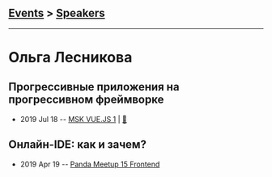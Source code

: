 ## [Events](../README.md) > [Speakers](../speakers.md)
---

# Ольга Лесникова

## Прогрессивные приложения на прогрессивном фреймворке
- 2019 Jul 18 -- [MSK VUE.JS 1](https://youtu.be/C8GCxIF0ABY?t=6026)  | [:notebook:](https://t.me/msk_vue_js/2266)  
## Онлайн-IDE: как и зачем?
- 2019 Apr 19 -- [Panda Meetup 15 Frontend](https://www.youtube.com/watch?v=XlKd9_Oe0WE)    
